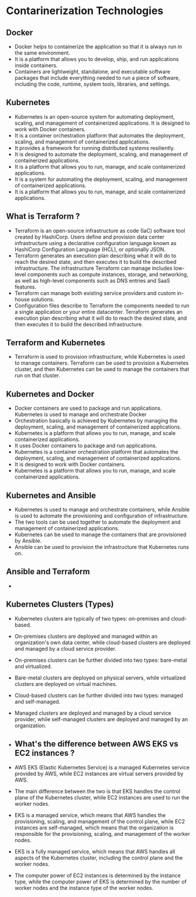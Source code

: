 # Contarinerization Technologies

## Docker

- Docker helps to containerize the application so that it is always run in the same environment.
- It is a platform that allows you to develop, ship, and run applications inside containers.
- Containers are lightweight, standalone, and executable software packages that include everything needed to run a piece of software, including the code, runtime, system tools, libraries, and settings.

## Kubernetes

- Kubernetes is an open-source system for automating deployment, scaling, and management of containerized applications. It is designed to work with Docker containers.
- It is a container orchestration platform that automates the deployment, scaling, and management of containerized applications.
- It provides a framework for running distributed systems resiliently.
- It is designed to automate the deployment, scaling, and management of containerized applications.
- It is a platform that allows you to run, manage, and scale containerized applications.
- It is a system for automating the deployment, scaling, and management of containerized applications.
- It is a platform that allows you to run, manage, and scale containerized applications.

## What is Terraform ?

- Terraform is an open-source infrastructure as code (IaC) software tool created by HashiCorp. Users define and provision data center infrastructure using a declarative configuration language known as HashiCorp Configuration Language (HCL), or optionally JSON.
- Terraform generates an execution plan describing what it will do to reach the desired state, and then executes it to build the described infrastructure. The infrastructure Terraform can manage includes low-level components such as compute instances, storage, and networking, as well as high-level components such as DNS entries and SaaS features.
- Terraform can manage both existing service providers and custom in-house solutions.
- Configuration files describe to Terraform the components needed to run a single application or your entire datacenter. Terraform generates an execution plan describing what it will do to reach the desired state, and then executes it to build the described infrastructure.

## Terraform and Kubernetes

- Terraform is used to provision infrastructure, while Kubernetes is used to manage containers. Terraform can be used to provision a Kubernetes cluster, and then Kubernetes can be used to manage the containers that run on that cluster.

## Kubernetes and Docker

- Docker containers are used to package and run applications. Kubernetes is used to manage and orchestrate Docker
- Orchestration basically is achieved by Kubernetes by managing the deployment, scaling, and management of containerized applications.
- Kubernetes is a platform that allows you to run, manage, and scale containerized applications.
- It uses Docker containers to package and run applications.
- Kubernetes is a container orchestration platform that automates the deployment, scaling, and management of containerized applications.
- It is designed to work with Docker containers.
- Kubernetes is a platform that allows you to run, manage, and scale containerized applications.

## Kubernetes and Ansible

- Kubernetes is used to manage and orchestrate containers, while Ansible is used to automate the provisioning and configuration of infrastructure.
- The two tools can be used together to automate the deployment and management of containerized applications.
- Kubernetes can be used to manage the containers that are provisioned by Ansible.
- Ansible can be used to provision the infrastructure that Kubernetes runs on.

## Ansible and Terraform

-

## Kubernetes Clusters (Types)

- Kubernetes clusters are typically of two types: on-premises and cloud-based.
- On-premises clusters are deployed and managed within an organization's own data center, while cloud-based clusters are deployed and managed by a cloud service provider.
- On-premises clusters can be further divided into two types: bare-metal and virtualized.
- Bare-metal clusters are deployed on physical servers, while virtualized clusters are deployed on virtual machines.
- Cloud-based clusters can be further divided into two types: managed and self-managed.
- Managed clusters are deployed and managed by a cloud service provider, while self-managed clusters are deployed and managed by an organization.

- ## What's the difference between AWS EKS vs EC2 instances ?
- AWS EKS (Elastic Kubernetes Service) is a managed Kubernetes service provided by AWS, while EC2 instances are virtual servers provided by AWS.
- The main difference between the two is that EKS handles the control plane of the Kubernetes cluster, while EC2 instances are used to run the worker nodes.
- EKS is a managed service, which means that AWS handles the provisioning, scaling, and management of the control plane, while EC2 instances are self-managed, which means that the organization is responsible for the provisioning, scaling, and management of the worker nodes.
- EKS is a fully managed service, which means that AWS handles all aspects of the Kubernetes cluster, including the control plane and the worker nodes.
- The computer power of EC2 instances is determined by the instance type, while the computer power of EKS is determined by the number of worker nodes and the instance type of the worker nodes.
